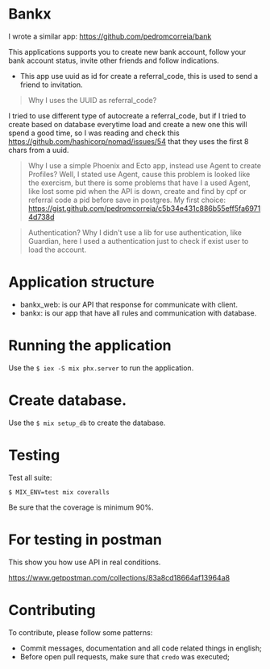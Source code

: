 # Bankx
I wrote a similar app: https://github.com/pedromcorreia/bank

This applications supports you to create new bank account, follow your bank account
status, invite other friends and follow indications.

- This app use uuid as id for create a referral_code, this is used to send a
 friend to invitation.

> Why I uses the UUID as referral_code?

I tried to use different type of autocreate a referral_code, but if I tried to
create based on database everytime load and create a new one this will spend a good time,
so I was reading and check this https://github.com/hashicorp/nomad/issues/54 that they
 uses the first 8 chars from a uuid.

> Why I use a simple Phoenix and Ecto app, instead use Agent to create Profiles?
Well, I stated use Agent, cause this problem is looked like the exercism, but
there is some problems that have I a used Agent, like lost some pid when the API
is down, create and find by cpf or referral code a pid before save in postgres.
My first choice: https://gist.github.com/pedromcorreia/c5b34e431c886b55eff5fa69714d738d

> Authentication?
Why I didn't use a lib for use authentication, like Guardian, here I used a authentication 
just to check if exist user to load the account. 

# Application structure

- bankx_web: is our API that response for communicate with client.
- bankx: is our app that have all rules and communication with database.

 # Running the application

 Use the `$ iex -S mix phx.server` to run the application.

 # Create database.

 Use the `$ mix setup_db` to create the database.

 # Testing

 Test all suite:

 `$ MIX_ENV=test mix coveralls`

 Be sure that the coverage is minimum 90%.
 
 # For testing in postman
 This show you how use API in real conditions.

 https://www.getpostman.com/collections/83a8cd18664af13964a8
 
 # Contributing

 To contribute, please follow some patterns:
  - Commit messages, documentation and all code related things in english;
  - Before open pull requests, make sure that `credo` was executed;
